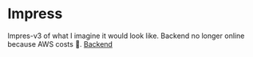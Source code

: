 # Impress

Impres-v3 of what I imagine it would look like. Backend no longer online because AWS costs 🙁.
[Backend](https://github.com/ParthMmm/impress_backend)

